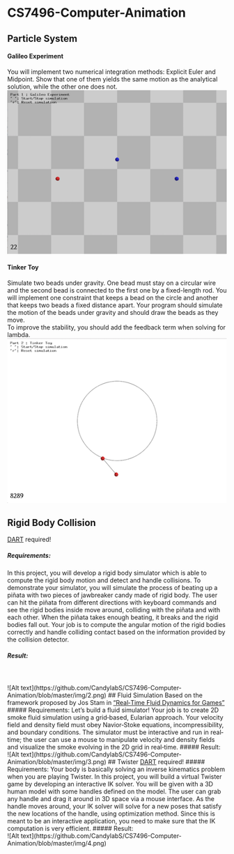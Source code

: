 # CS7496-Computer-Animation
## Particle System
#### Galileo Experiment
You will implement two numerical integration methods: Explicit Euler and Midpoint. Show that one of them yields the same motion as the analytical solution, while the other one does not.
<br/>
![Alt text](https://github.com/CandylabS/CS7496-Computer-Animation/blob/master/img/1a.png)
#### Tinker Toy
Simulate two beads under gravity. One bead must stay on a circular wire and the second bead is connected to the first one by a fixed-length rod. You will implement one constraint  that keeps a bead on the circle and another that keeps two beads a fixed distance apart. Your program should simulate the motion of the beads under gravity and should draw the beads as they move.
<br/>To improve the stability, you should add the feedback term when solving for lambda.
<br/>![Alt text](https://github.com/CandylabS/CS7496-Computer-Animation/blob/master/img/1b.png)
## Rigid Body Collision
<a href="https://github.com/dartsim">DART</a> required!
##### Requirements:
In this project, you will develop a rigid body simulator which is able to compute the rigid body motion and detect and handle collisions. To demonstrate your simulator, you will simulate the process of beating up a piñata with two pieces of jawbreaker candy made of rigid body. The user can hit the piñata from different directions with keyboard commands and see the rigid bodies inside move around, colliding with the piñata and with each other. When the piñata takes enough beating, it breaks and the rigid bodies fall out. Your job is to compute the angular motion of the rigid bodies correctly and handle colliding contact based on the information provided by the collision detector.
##### Result:
<br/>
<br/>![Alt text](https://github.com/CandylabS/CS7496-Computer-Animation/blob/master/img/2.png)
## Fluid Simulation
Based on the framework proposed by Jos Stam in <a href="http://www.intpowertechcorp.com/GDC03.pdf">“Real‐Time Fluid Dynamics for Games”</a>
##### Requirements:
Let’s build a fluid simulator! Your job is to create 2D smoke fluid simulation using a grid‐based, Eularian approach. Your velocity field and density field must obey Navior‐Stoke equations, incompressibility, and boundary conditions. The simulator must be interactive and run in real‐time; the user can use a mouse to manipulate velocity and density fields and visualize the smoke evolving in the 2D grid in real‐time.
##### Result:
<br/>
![Alt text](https://github.com/CandylabS/CS7496-Computer-Animation/blob/master/img/3.png)
## Twister
<a href="https://github.com/dartsim">DART</a> required!
##### Requirements:
Your body is basically solving an inverse kinematics problem when you are playing Twister. In this project, you will build a virtual Twister game by developing an interactive IK solver. You will be given with a 3D human model with some handles defined on the model. The user can grab any handle and drag it around in 3D space via a mouse interface. As the handle moves around, your IK solver will solve for a new poses that satisfy the new locations of the handle, using optimization method. Since this is meant to be an interactive application, you need to make sure that the IK computation is very efficient.
##### Result:
<br/>
![Alt text](https://github.com/CandylabS/CS7496-Computer-Animation/blob/master/img/4.png)
